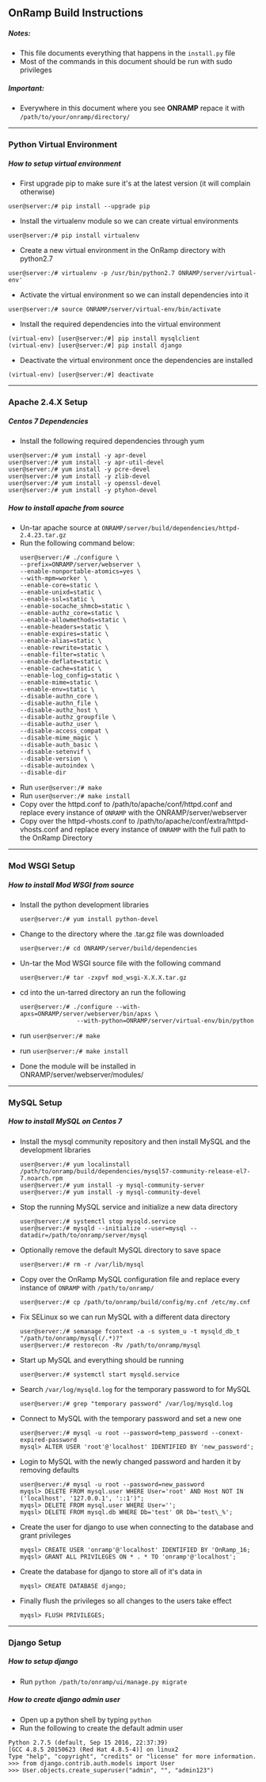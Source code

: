 ## OnRamp Build Instructions

##### Notes:
- This file documents everything that happens in the `install.py` file
- Most of the commands in this document should be run with sudo privileges

##### Important:
- Everywhere in this document where you see **ONRAMP** repace it with `/path/to/your/onramp/directory/`

---

### Python Virtual Environment

##### How to setup virtual environment

- First upgrade pip to make sure it's at the latest version (it will complain otherwise)
```
user@server:/# pip install --upgrade pip 
```

- Install the virtualenv module so we can create virtual environments
```
user@server:/# pip install virtualenv
```

- Create a new virtual environment in the OnRamp directory with python2.7
```
user@server:/# virtualenv -p /usr/bin/python2.7 ONRAMP/server/virtual-env'
```

- Activate the virtual environment so we can install dependencies into it
```
user@server:/# source ONRAMP/server/virtual-env/bin/activate 
```

- Install the required dependencies into the virtual environment
```
(virtual-env) [user@server:/#] pip install mysqlclient 
(virtual-env) [user@server:/#] pip install django 
```

- Deactivate the virtual environment once the dependencies are installed
```
(virtual-env) [user@server:/#] deactivate
```

---

### Apache 2.4.X Setup

##### Centos 7 Dependencies

- Install the following required dependencies through yum 
```
user@server:/# yum install -y apr-devel
user@server:/# yum install -y apr-util-devel
user@server:/# yum install -y pcre-devel
user@server:/# yum install -y zlib-devel
user@server:/# yum install -y openssl-devel
user@server:/# yum install -y ptyhon-devel
```

##### How to install apache from source

- Un-tar apache source at `ONRAMP/server/build/dependencies/httpd-2.4.23.tar.gz`
- Run the following command below:
    ```
    user@server:/# ./configure \
    --prefix=ONRAMP/server/webserver \
    --enable-nonportable-atomics=yes \
    --with-mpm=worker \
    --enable-core=static \
    --enable-unixd=static \
    --enable-ssl=static \
    --enable-socache_shmcb=static \
    --enable-authz_core=static \
    --enable-allowmethods=static \
    --enable-headers=static \
    --enable-expires=static \
    --enable-alias=static \
    --enable-rewrite=static \
    --enable-filter=static \
    --enable-deflate=static \
    --enable-cache=static \
    --enable-log_config=static \
    --enable-mime=static \
    --enable-env=static \
    --disable-authn_core \
    --disable-authn_file \
    --disable-authz_host \
    --disable-authz_groupfile \
    --disable-authz_user \
    --disable-access_compat \
    --disable-mime_magic \
    --disable-auth_basic \
    --disable-setenvif \
    --disable-version \
    --disable-autoindex \
    --disable-dir
    ```
- Run `user@server:/# make`
- Run `user@server:/# make install`
- Copy over the httpd.conf to /path/to/apache/conf/httpd.conf and replace every instance of `ONRAMP` with the ONRAMP/server/webserver
- Copy over the httpd-vhosts.conf to /path/to/apache/conf/extra/httpd-vhosts.conf and replace every instance of `ONRAMP` with the full path to the OnRamp Directory

---

### Mod WSGI Setup

##### How to install Mod WSGI from source
- Install the python development libraries
    ```
    user@server:/# yum install python-devel
    ```
- Change to the directory where the .tar.gz file was downloaded
    ```
    user@server:/# cd ONRAMP/server/build/dependencies
    ```
    
- Un-tar the Mod WSGI source file with the following command 
    ```
    user@server:/# tar -zxpvf mod_wsgi-X.X.X.tar.gz
    ```
    
- cd into the un-tarred directory an run the following
    ```
    user@server:/# ./configure --with-apxs=ONRAMP/server/webserver/bin/apxs \
                    --with-python=ONRAMP/server/virtual-env/bin/python
    ```
- run `user@server:/# make`
- run `user@server:/# make install`
- Done the module will be installed in ONRAMP/server/webserver/modules/

---

### MySQL Setup

##### How to install MySQL on Centos 7

- Install the mysql community repository and then install MySQL and the development libraries
    ```
    user@server:/# yum localinstall /path/to/onramp/build/dependencies/mysql57-community-release-el7-7.noarch.rpm
    user@server:/# yum install -y mysql-community-server
    user@server:/# yum install -y mysql-community-devel
    ```

- Stop the running MySQL service and initialize a new data directory
    ```
    user@server:/# systemctl stop mysqld.service
    user@server:/# mysqld --initialize --user=mysql --datadir=/path/to/onramp/server/mysql
    ```

- Optionally remove the default MySQL directory to save space
    ```
    user@server:/# rm -r /var/lib/mysql
    ```

- Copy over the OnRamp MySQL configuration file and replace every instance of `ONRAMP` with `/path/to/onramp/`
    ```
    user@server:/# cp /path/to/onramp/build/config/my.cnf /etc/my.cnf
    ```

- Fix SELinux so we can run MySQL with a different data directory
    ```
    user@server:/# semanage fcontext -a -s system_u -t mysqld_db_t "/path/to/onramp/mysql(/.*)?"
    user@server:/# restorecon -Rv /path/to/onramp/mysql
    ```
- Start up MySQL and everything should be running
    ```
    user@server:/# systemctl start mysqld.service
    ```

- Search `/var/log/mysqld.log` for the temporary password to for MySQL
    ```
    user@server:/# grep "temporary password" /var/log/mysqld.log
    ```
   
- Connect to MySQL with the temporary password and set a new one
    ```
    user@server:/# mysql -u root --password=temp_password --conext-expired-password
    mysql> ALTER USER 'root'@'localhost' IDENTIFIED BY 'new_password';
    ```
    
- Login to MySQL with the newly changed password and harden it by removing defaults
    ```
    user@server:/# mysql -u root --password=new_password
    myqsl> DELETE FROM mysql.user WHERE User='root' AND Host NOT IN ('localhost', '127.0.0.1', '::1')";
    myqsl> DELETE FROM mysql.user WHERE User='';
    myqsl> DELETE FROM mysql.db WHERE Db='test' OR Db='test\_%';
    ```
- Create the user for django to use when connecting to the database and grant privileges
    ```
    myqsl> CREATE USER 'onramp'@'localhost' IDENTIFIED BY 'OnRamp_16;
    myqsl> GRANT ALL PRIVILEGES ON * . * TO 'onramp'@'localhost';
    ```
    
- Create the database for django to store all of it's data in
    ```
    myqsl> CREATE DATABASE django;
    ```    
    
- Finally flush the privileges so all changes to the users take effect
    ```
    myqsl> FLUSH PRIVILEGES;
    ```

---

### Django Setup

##### How to setup django

- Run `python /path/to/onramp/ui/manage.py migrate`

##### How to create django admin user

- Open up a python shell by typing `python`
- Run the following to create the default admin user
```
Python 2.7.5 (default, Sep 15 2016, 22:37:39) 
[GCC 4.8.5 20150623 (Red Hat 4.8.5-4)] on linux2
Type "help", "copyright", "credits" or "license" for more information.
>>> from django.contrib.auth.models import User
>>> User.objects.create_superuser("admin", "", "admin123")
```

